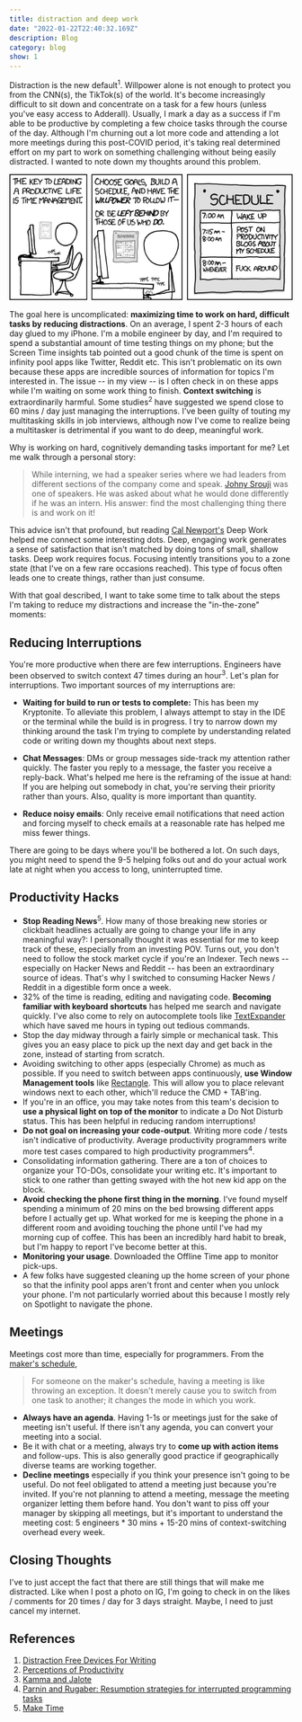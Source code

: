 ```yaml
---
title: distraction and deep work
date: "2022-01-22T22:40:32.169Z"
description: Blog
category: blog
show: 1
---
```


Distraction is the new default<sup>1</sup>. Willpower alone is not enough to protect you from the CNN(s), the TikTok(s) of the world. It's become increasingly difficult to sit down and concentrate on a task for a few hours (unless you've easy access to Adderall). Usually, I mark a day as a success if I'm able to be productive by completing a few choice tasks through the course of the day. Although I'm churning out a lot more code and attending a lot more meetings during this post-COVID period, it's taking real determined effort on my part to work on something challenging without being easily distracted.  I wanted to note down my thoughts around this problem.

![Relevant XKCD](./1.png "Credits: XKCD") 

The goal here is uncomplicated: **maximizing time to work on hard, difficult tasks by reducing distractions**. On an average, I spent 2-3 hours of each day glued to my iPhone. I'm a mobile engineer by day, and I'm required to spend a substantial amount of time testing things on my phone; but the Screen Time insights tab pointed out a good chunk of the time is spent on infinity pool apps like Twitter, Reddit etc. This isn't problematic on its own because these apps are incredible sources of information for topics I'm interested in. The issue -- in my view -- is I often check in on these apps while I'm waiting on some work thing to finish. **Context switching** is extraordinarily harmful. Some studies<sup>2</sup> have suggested we spend close to 60 mins / day just managing the interruptions. I've been guilty of touting my multitasking skills in job interviews, although now I've come to realize being a multitasker is detrimental if you want to do deep, meaningful work.

Why is working on hard, cognitively demanding tasks important for me? Let me walk through a personal story: 

> While interning, we had a speaker series where we had leaders from different sections of the company come and speak. [Johny Srouji](https://www.apple.com/leadership/johny-srouji/) was one of speakers. He was asked about what he would done differently if he was an intern. His answer: find the most challenging thing there is and work on it! 

This advice isn't that profound, but reading [Cal Newport's](https://www.calnewport.com/blog) Deep Work helped me connect some interesting dots. Deep, engaging work generates a sense of satisfaction that isn't matched by doing tons of small, shallow tasks. Deep work requires focus. Focusing intently transitions you to a zone state (that I've on a few rare occasions reached). This type of focus often leads one to create things, rather than just consume.

With that goal described, I want to take some time to talk about the steps I'm taking to reduce my distractions and increase the "in-the-zone" moments: 

## Reducing Interruptions

You're more productive when there are few interruptions. Engineers have been observed to switch context 47 times during an hour<sup>3</sup>. Let's plan for interruptions. Two important sources of my interruptions are:

- **Waiting for build to run or tests to complete:** This has been my Kryptonite. To alleviate this problem, I always attempt to stay in the IDE or the terminal while the build is in progress. I try to narrow down my thinking around the task I'm trying to complete by understanding related code or writing down my thoughts about next steps.

- **Chat Messages**: DMs or group messages side-track my attention rather quickly. The faster you reply to a message, the faster you receive a reply-back. What's helped me here is the reframing of the issue at hand: If you are helping out somebody in chat, you're serving their priority rather than yours. Also, quality is more important than quantity.

- **Reduce noisy emails**: Only receive email notifications that need action and forcing myself to check emails at a reasonable rate has helped me miss fewer things.

There are going to be days where you'll be bothered a lot. On such days, you might need to spend the 9-5 helping folks out and do your actual work late at night when you access to long, uninterrupted time.

## Productivity Hacks 

- **Stop Reading News**<sup>5</sup>. How many of those breaking new stories or clickbait headlines actually are going to change your life in any meaningful way?: I personally thought it was essential for me to keep track of these, especially from an investing POV. Turns out, you don't need to follow the stock market cycle if you're an Indexer. Tech news -- especially on Hacker News and Reddit -- has been an extraordinary source of ideas. That's why I switched to consuming Hacker News / Reddit in a digestible form once a week.
- 32% of the time is reading, editing and navigating code. **Becoming familiar with keyboard shortcuts** has helped me search and navigate quickly. I've also come to rely on autocomplete tools like [TextExpander](https://textexpander.com/) which have saved me hours in typing out tedious commands.
- Stop the day midway through a fairly simple or mechanical task. This gives you an easy place to pick up the next day and get back in the zone, instead of starting from scratch.
- Avoiding switching to other apps (especially Chrome) as much as possible. If you need to switch between apps continuously, **use Window Management tools** like [Rectangle](https://rectangleapp.com/). This will allow you to place relevant windows next to each other, which'll reduce the CMD + TAB'ing.
- If you're in an office, you may take notes from this team's decision to **use a physical light on top of the monitor** to indicate a Do Not Disturb status. This has been helpful in reducing random interruptions!
- **Do not goal on increasing your code-output**. Writing more code / tests isn't indicative of productivity. Average productivity programmers write more test cases compared to high productivity programmers<sup>4</sup>.
- Consolidating information gathering. There are a ton of choices to organize your TO-DOs, consolidate your writing etc. It's important to stick to one rather than getting swayed with the hot new kid app on the block.
- **Avoid checking the phone first thing in the morning**. I've found myself spending a minimum of 20 mins on the bed browsing different apps before I actually get up. What worked for me is keeping the phone in a different room and avoiding touching the phone until I've had my morning cup of coffee. This has been an incredibly hard habit to break, but I'm happy to report I've become better at this.
- **Monitoring your usage**. Downloaded the Offline Time app to monitor pick-ups.
- A few folks have suggested cleaning up the home screen of your phone so that the infinity pool apps aren't front and center when you unlock your phone. I'm not particularly worried about this because I mostly rely on Spotlight to navigate the phone. 

## Meetings

Meetings cost more than time, especially for programmers. From the [maker's schedule](http://www.paulgraham.com/makersschedule.html), 

> For someone on the maker's schedule, having a meeting is like throwing an exception. It doesn't merely cause you to switch from one task to another; it changes the mode in which you work.

- **Always have an agenda**. Having 1-1s or meetings just for the sake of meeting isn't useful. If there isn't any agenda, you can convert your meeting into a social.
- Be it with chat or a meeting, always try to **come up with action items** and follow-ups. This is also generally good practice if geographically diverse teams are working together. 
- **Decline meetings** especially if you think your presence isn't going to be useful. Do not feel obligated to attend a meeting just because you're invited. If you're not planning to attend a meeting, message the meeting organizer letting them before hand. You don't want to piss off your manager by skipping all meetings, but it's important to understand the meeting cost: 5 engineers * 30 mins + 15-20 mins of context-switching overhead every week.

## Closing Thoughts

I've to just accept the fact that there are still things that will make me distracted. Like when I post a photo on IG, I'm going to check in on the likes / comments for 20 times / day for 3 days straight. Maybe, I need to just cancel my internet.

## References
1. [Distraction Free Devices For Writing](https://www.newyorker.com/magazine/2021/12/20/can-distraction-free-devices-change-the-way-we-write)
2. [Perceptions of Productivity](https://www.zora.uzh.ch/id/eprint/98324/1/productivity.pdf)
3. [Kamma and Jalote](https://www.semanticscholar.org/paper/Studying-Task-Processes-for-Improving-Programmer-Jalote-Kamma/5a01ff00f24cb29b9e96b5af4253343bca17e0a7)
4. [Parnin and Rugaber: Resumption strategies for interrupted programming tasks](http://citeseerx.ist.psu.edu/viewdoc/download?doi=10.1.1.188.54&rep=rep1&type=pdf)
5. [Make Time](https://www.goodreads.com/book/show/37880811-make-time)